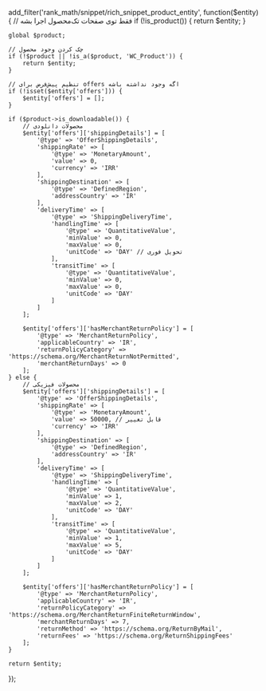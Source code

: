 add_filter('rank_math/snippet/rich_snippet_product_entity', function($entity) {
    // فقط توی صفحات تک‌محصول اجرا بشه
    if (!is_product()) {
        return $entity;
    }

    global $product;

    // چک کردن وجود محصول
    if (!$product || !is_a($product, 'WC_Product')) {
        return $entity;
    }

    // تنظیم پیش‌فرض برای offers اگه وجود نداشته باشه
    if (!isset($entity['offers'])) {
        $entity['offers'] = [];
    }

    if ($product->is_downloadable()) {
        // محصولات دانلودی
        $entity['offers']['shippingDetails'] = [
            '@type' => 'OfferShippingDetails',
            'shippingRate' => [
                '@type' => 'MonetaryAmount',
                'value' => 0,
                'currency' => 'IRR'
            ],
            'shippingDestination' => [
                '@type' => 'DefinedRegion',
                'addressCountry' => 'IR'
            ],
            'deliveryTime' => [
                '@type' => 'ShippingDeliveryTime',
                'handlingTime' => [
                    '@type' => 'QuantitativeValue',
                    'minValue' => 0,
                    'maxValue' => 0,
                    'unitCode' => 'DAY' // تحویل فوری
                ],
                'transitTime' => [
                    '@type' => 'QuantitativeValue',
                    'minValue' => 0,
                    'maxValue' => 0,
                    'unitCode' => 'DAY'
                ]
            ]
        ];

        $entity['offers']['hasMerchantReturnPolicy'] = [
            '@type' => 'MerchantReturnPolicy',
            'applicableCountry' => 'IR',
            'returnPolicyCategory' => 'https://schema.org/MerchantReturnNotPermitted',
            'merchantReturnDays' => 0
        ];
    } else {
        // محصولات فیزیکی
        $entity['offers']['shippingDetails'] = [
            '@type' => 'OfferShippingDetails',
            'shippingRate' => [
                '@type' => 'MonetaryAmount',
                'value' => 50000, // قابل تغییر
                'currency' => 'IRR'
            ],
            'shippingDestination' => [
                '@type' => 'DefinedRegion',
                'addressCountry' => 'IR'
            ],
            'deliveryTime' => [
                '@type' => 'ShippingDeliveryTime',
                'handlingTime' => [
                    '@type' => 'QuantitativeValue',
                    'minValue' => 1,
                    'maxValue' => 2,
                    'unitCode' => 'DAY'
                ],
                'transitTime' => [
                    '@type' => 'QuantitativeValue',
                    'minValue' => 1,
                    'maxValue' => 5,
                    'unitCode' => 'DAY'
                ]
            ]
        ];

        $entity['offers']['hasMerchantReturnPolicy'] = [
            '@type' => 'MerchantReturnPolicy',
            'applicableCountry' => 'IR',
            'returnPolicyCategory' => 'https://schema.org/MerchantReturnFiniteReturnWindow',
            'merchantReturnDays' => 7,
            'returnMethod' => 'https://schema.org/ReturnByMail',
            'returnFees' => 'https://schema.org/ReturnShippingFees'
        ];
    }

    return $entity;
});
